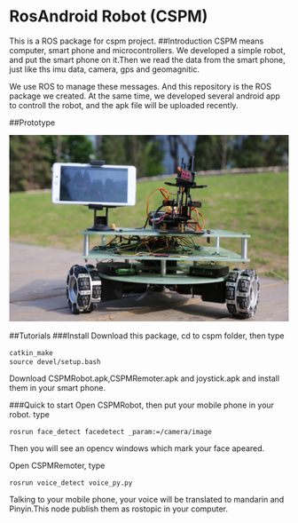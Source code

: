 # RosAndroid Robot (CSPM)
This is a ROS package for cspm project.
##Introduction
CSPM means computer, smart phone and microcontrollers. We developed a simple robot, and put the smart phone on it.Then we read the data from the smart phone, just like ths imu data, camera, gps and geomagnitic.

We use ROS to manage these messages. And this repository is the ROS package we created. At the same time, we developed several android app to controll the robot, and the apk file will be uploaded recently.

##Prototype
<div align=center>
<img src='Images/rosrobot.png' width='800'>
</div>

##Tutorials
###Install
Download this package, cd to cspm folder, then type

```
catkin_make
source devel/setup.bash
```

Download CSPMRobot.apk,CSPMRemoter.apk and joystick.apk and install them in your smart phone.

###Quick to start
Open CSPMRobot, then put your mobile phone in your robot. type
```
rosrun face_detect facedetect _param:=/camera/image
```
Then you will see an opencv windows which mark your face apeared.

Open CSPMRemoter, type
```
rosrun voice_detect voice_py.py
```
Talking to your mobile phone, your voice will be translated to mandarin and Pinyin.This node publish them as rostopic in your computer.
